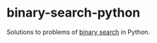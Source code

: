 # binary-search-python
Solutions to problems of [binary search](https://binarysearch.com/problems) in Python.
